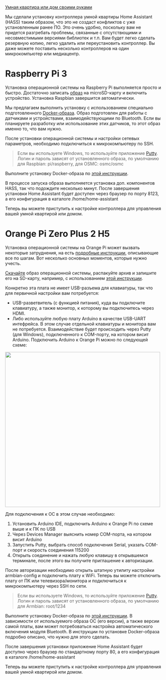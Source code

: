 [Умная квартира или дом своими руками](http://cutecare.ru)

Мы сделали установку контроллера умной квартиры Home Assistant (HASS) таким образом, что это не создаст конфликтов с уже установленным ранее ПО. Это очень удобно, поскольку вам не придется разгребать проблемы, связанные с отсутствющими и несовместимыми версиями библиотек и т.п. Вам будет легко сделать резервную копию, легко удалить или переустановить контроллер. Вы даже можете поставить несколько контроллеров на один микрокомпьютер или медиацентр.

# Raspberry Pi 3

Установка операционной системы на Raspberry Pi выполняется просто и быстро. 
Достаточно записать [образ](https://www.raspberrypi.org/downloads/raspbian/) на microSD-карту и включить устройство.
Установка Raspbian завершится автоматически.

Мы предлагаем выполнить установку с использованием специально подготовленного [Docker-образа](https://hub.docker.com/r/cutecare/rpi-home-assistant/). Образ подготовлен для работы с датчиками и устройствами, взаимодействующими по Bluetooth. Если вы планируете разработку или использование этих датчиков, то этот образ именно то, что вам нужно. 

После установки операционной системы и настройки сетевых параметров, необходимо подключиться к микрокомпьютеру по SSH. 

> Если вы используете Windows, то используйте приложение [Putty](http://www.putty.org/).
> Логин и пароль зависят от установленного образа, по умолчанию для Raspbian: pi/raspberry, для OSMC: osmc/osmc

Выполните установку Docker-образа по [этой инструкции](https://github.com/cutecare/rpi-home-assistant).

В процессе запуска образа выполняется установка доп. компонентов HASS, так что подождите несколько минут. После завершения установки  Home Assistant будет доступен через браузер по порту 8123, а его конфигурация в каталоге /home/home-assistant

Теперь вы можете приступить к настройке контроллера для управления вашей умной квартирой или домом.

# Orange Pi Zero Plus 2 H5

Установка операционной системы на Orange Pi может вызвать некоторые затруднения, на есть [подробные инструкции](https://theturingsingularity.com/orange-pi-zero-plus-2-h5-resources/), описывающие все по шагам. Вот несколько основных моментов, которые нужно учесть.

[Скачайте](https://www.armbian.com/orange-pi-zero-2-h5/) образ операционной системы, распакуйте архив и запишите его на SD-карту, например, с использованием [этой инструкции](http://orangepi.su/content.php?p=68&c=Ustanovka%20vsekh%20OS%20krome%20Android%20na%20Orange%20Pi).

Конкретно эта плата не имеет USB-разъема для клавиатуры, так что для первичной настройки вам потребуется:

* USB-разветвитель (с функцией питания), куда вы подключите клавиатуру, а также монитор, к которому вы подключитесь через HDMI.
* Либо используйте любую плату Arduino в качестве USB-UART интефрейса. В этом случае отдельной клавиатуры и монитора вам не потребуется. Взаимодействие будет происходить через Putty (для Windows), подключенного к COM-порту, на котором висит Arduino. Подключить Arduino к Orange Pi можно по следующей схеме:

<img src="https://github.com/cutecare/cutecare-docs/blob/master/images/OrangePiTTL_bb.png?raw=true" width="500">

Для подключения к ОС в этом случае необходимо:

1. Установить Arduino IDE, подключить Arduino к Orange Pi по схеме выше и к ПК по USB
2. Через Devices Manager выяснить номер COM-порта, на котором висит Arduino
3. Запустить Putty, выбрать способ подключения Serial, указать COM-порт и скорость соединения 115200
4. Открыть соединение и нажать любую клавишу в открывшемся терминале, после этого вы получите приглашение к авторизации.

После авторизации необходимо открыть штатную утилиту настройки armbian-config и подключить плату к WiFi. Теперь вы можете отключить плату от ПК или телевизора/монитора и подключиться к микрокомпьютеру через SSH по сети. 

> Если вы используете Windows, то используйте приложение [Putty](http://www.putty.org/).
> Логин и пароль зависят от установленного образа, по умолчанию для Armbian: root/1234

Выполните установку Docker-образа по [этой инструкции](https://github.com/cutecare/opi-home-assistant). 
В зависимости от используемого образа ОС (его версии), а также версии самой платы, вам может потребоваться настройка автоматического включения модуля Bluetooth. В инструкции по установке Docker-образа подробно описано, что нужно для этого сделать.

После завершения установки приложение Home Assistant будет доступно через браузер по стандартному порту 80, а его конфигурация в каталоге /home/home-assistant

Теперь вы можете приступить к настройке контроллера для управления вашей умной квартирой или домом.
